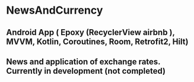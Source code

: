 # NewsAndCurrency
## Android App ( Epoxy (RecyclerView airbnb ), MVVM, Kotlin, Coroutines, Room, Retrofit2, Hilt) 
## News and application of exchange rates. Currently in development (not completed)
